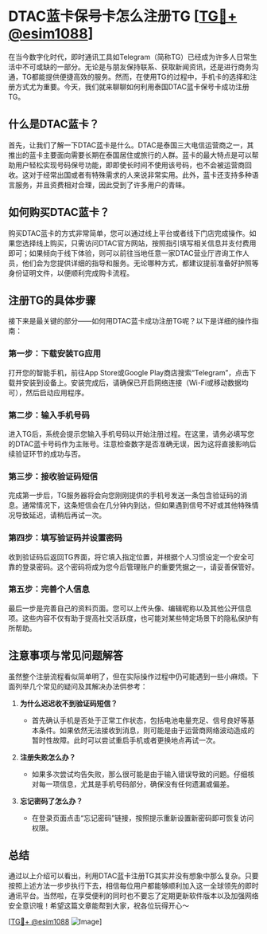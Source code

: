 # DTAC蓝卡保号卡怎么注册TG [[TG💪+ @esim1088](https://t.me/s/esim1088)]

在当今数字化时代，即时通讯工具如Telegram（简称TG）已经成为许多人日常生活中不可或缺的一部分。无论是与朋友保持联系、获取新闻资讯，还是进行商务沟通，TG都能提供便捷高效的服务。然而，在使用TG的过程中，手机卡的选择和注册方式尤为重要。今天，我们就来聊聊如何利用泰国DTAC蓝卡保号卡成功注册TG。

## 什么是DTAC蓝卡？

首先，让我们了解一下DTAC蓝卡是什么。DTAC是泰国三大电信运营商之一，其推出的蓝卡主要面向需要长期在泰国居住或旅行的人群。蓝卡的最大特点是可以帮助用户轻松实现号码保号功能，即即使长时间不使用该号码，也不会被运营商回收。这对于经常出国或者有特殊需求的人来说非常实用。此外，蓝卡还支持多种语言服务，并且资费相对合理，因此受到了许多用户的青睐。

## 如何购买DTAC蓝卡？

购买DTAC蓝卡的方式非常简单，您可以通过线上平台或者线下门店完成操作。如果您选择线上购买，只需访问DTAC官方网站，按照指引填写相关信息并支付费用即可；如果倾向于线下体验，则可以前往当地任意一家DTAC营业厅咨询工作人员，他们会为您提供详细的指导和服务。无论哪种方式，都建议提前准备好护照等身份证明文件，以便顺利完成购卡流程。

## 注册TG的具体步骤

接下来是最关键的部分——如何用DTAC蓝卡成功注册TG呢？以下是详细的操作指南：

### 第一步：下载安装TG应用
打开您的智能手机，前往App Store或Google Play商店搜索“Telegram”，点击下载并安装到设备上。安装完成后，请确保已开启网络连接（Wi-Fi或移动数据均可），然后启动应用程序。

### 第二步：输入手机号码
进入TG后，系统会提示您输入手机号码以开始注册过程。在这里，请务必填写您的DTAC蓝卡号码作为主账号。注意检查数字是否准确无误，因为这将直接影响后续验证环节的成功与否。

### 第三步：接收验证码短信
完成第一步后，TG服务器将会向您刚刚提供的手机号发送一条包含验证码的消息。通常情况下，这条短信会在几分钟内到达，但如果遇到信号不好或其他特殊情况导致延迟，请稍后再试一次。

### 第四步：填写验证码并设置密码
收到验证码后返回TG界面，将它填入指定位置，并根据个人习惯设定一个安全可靠的登录密码。这个密码将成为您今后管理账户的重要凭据之一，请妥善保管好。

### 第五步：完善个人信息
最后一步是完善自己的资料页面。您可以上传头像、编辑昵称以及其他公开信息项。这些内容不仅有助于提高社交活跃度，也可能对某些特定场景下的隐私保护有所帮助。

## 注意事项与常见问题解答

虽然整个注册流程看似简单明了，但在实际操作过程中仍可能遇到一些小麻烦。下面列举几个常见的疑问及其解决办法供参考：

1. **为什么迟迟收不到验证码短信？**
   - 首先确认手机是否处于正常工作状态，包括电池电量充足、信号良好等基本条件。如果依然无法接收到消息，则可能是由于运营商网络波动造成的暂时性故障。此时可以尝试重启手机或者更换地点再试一次。

2. **注册失败怎么办？**
   - 如果多次尝试均告失败，那么很可能是由于输入错误导致的问题。仔细核对每一项信息，尤其是手机号码部分，确保没有任何遗漏或偏差。

3. **忘记密码了怎么办？**
   - 在登录页面点击“忘记密码”链接，按照提示重新设置新密码即可恢复访问权限。

## 总结

通过以上介绍可以看出，利用DTAC蓝卡注册TG其实并没有想象中那么复杂。只要按照上述方法一步步执行下去，相信每位用户都能够顺利加入这一全球领先的即时通讯平台。当然啦，在享受便利的同时也不要忘了定期更新软件版本以及加强网络安全意识哦！希望这篇文章能帮到大家，祝各位玩得开心～

[[TG💪+ @esim1088](https://t.me/s/esim1088) ![Image](https://i.postimg.cc/4NQfJmqS/Snipaste-2025-05-13-00-14-12.png)]